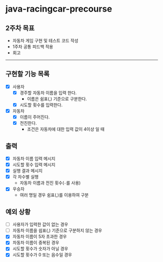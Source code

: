 # java-racingcar-precourse

## 2주차 목표

- 자동차 게임 구현 및 테스트 코드 작성
- 1주차 공통 피드백 적용
- 회고

---

## 구현할 기능 목록

- [x] 사용자
    - [x] 경주할 자동차 이름을 입력 한다.
        - 이름은 쉼표(,) 기준으로 구분한다.
    - [x] 시도할 횟수를 입력한다.
- [x] 자동차
    - [x] 이름이 주어진다.
    - [x] 전진한다.
        - 조건은 자동차에 대한 입력 값이 4이상 일 때

## 출력

- [x] 자동차 이름 입력 메시지
- [x] 시도할 횟수 입력 메시지
- [x] 실행 결과 메시지
- [x] 각 차수별 실행
    - 자동차 이름과 전진 횟수(`-`를 사용)
- [x] 우승자
    - 여러 명일 경우 쉼표(,)를 이용하여 구분

## 예외 상황

- [ ] 사용자가 입력한 값이 없는 경우
- [ ] 자동차 이름을 쉽표(,) 기준으로 구분하지 않는 경우
- [x] 자동차 이름이 5자 초과한 경우
- [x] 차동차 이름이 중복된 경우
- [x] 시도할 횟수가 숫자가 아닐 경우
- [x] 시도할 횟수가 0 또는 음수일 경우
